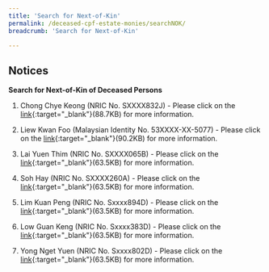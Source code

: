 ```yaml
---
title: 'Search for Next-of-Kin'
permalink: /deceased-cpf-estate-monies/searchNOK/
breadcrumb: 'Search for Next-of-Kin'

---
```



Notices
---
**Search for Next-of-Kin of Deceased Persons**<br>

1) Chong Chye Keong (NRIC No. SXXXX832J)  - Please click on the [link](/files/Adv_T6218.pdf){:target="_blank"}(88.7KB) for more information.

2) Liew Kwan Foo (Malaysian Identity No. 53XXXX-XX-5077)  - Please click on the [link](/T6611-2018.pdf){:target="_blank"}(90.2KB) for more information.

3) Lai Yuen Thim (NRIC No. SXXXX065B)  - Please click on the [link](/files/Advert-T2882019.pdf){:target="_blank"}(63.5KB) for more information.

4) Soh Hay (NRIC No. SXXXX260A) - Please click on the [link](/files/advT2037-2018.pdf){:target="_blank"}(63.5KB) for more information.

5) Lim Kuan Peng (NRIC No. Sxxxx894D) - Please click on the [link](/files/PTnotice15092021.pdf){:target="_blank"}(63.5KB) for more information.

6) Low Guan Keng (NRIC No. Sxxxx383D) - Please click on the [link](/files/PTnotice15092021.pdf){:target="_blank"}(63.5KB) for more information.

7) Yong Nget Yuen (NRIC No. Sxxxx802D) - Please click on the [link](/files/PTnotice15092021.pdf){:target="_blank"}(63.5KB) for more information.
